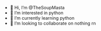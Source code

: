 - 👋 Hi, I’m @TheSoupMasta
- 👀 I’m interested in python
- 🌱 I’m currently learning python
- 💞️ I’m looking to collaborate on nothing rn


<!---
TheSoupMasta/TheSoupMasta is a ✨ special ✨ repository because its `README.md` (this file) appears on your GitHub profile.
You can click the Preview link to take a look at your changes.
--->
